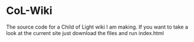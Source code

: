 # CoL-Wiki
The source code for a Child of Light wiki I am making. If you want to take a look at the current site just download the files and run index.html
